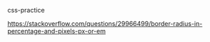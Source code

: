 css-practice


https://stackoverflow.com/questions/29966499/border-radius-in-percentage-and-pixels-px-or-em

